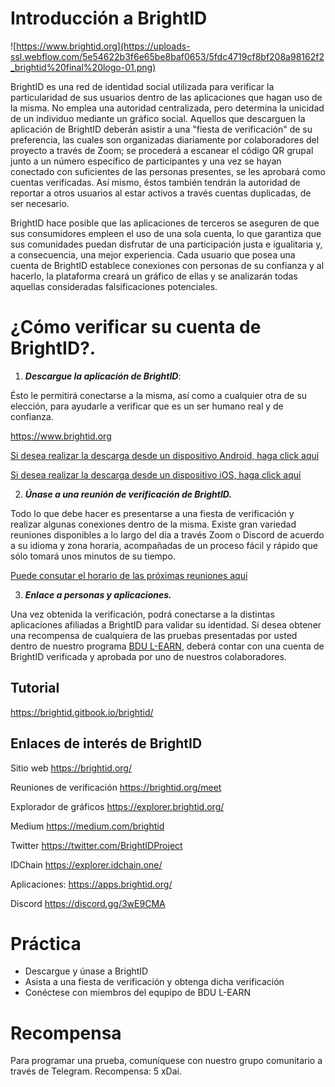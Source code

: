 # Introducción a BrightID 

![https://www.brightid.org](https://uploads-ssl.webflow.com/5e54622b3f6e65be8baf0653/5fdc4719cf8bf208a98162f2_brightid%20final%20logo-01.png)

BrightID es una red de identidad social utilizada para verificar la particularidad de sus usuarios dentro de las aplicaciones que hagan uso de la misma. No emplea una autoridad centralizada, pero determina la unicidad de un individuo mediante un gráfico social. Aquellos que descarguen la aplicación de BrightID deberán asistir a una "fiesta de verificación" de su preferencia, las cuales son organizadas diariamente por colaboradores del proyecto a través de Zoom; se procederá a escanear el código QR grupal junto a un número específico de participantes y una vez se hayan conectado con suficientes de las personas presentes, se les aprobará como cuentas verificadas. Así mismo, éstos también tendrán la autoridad de reportar a otros usuarios al estar activos a través cuentas duplicadas, de ser necesario. 

BrightID hace posible que las aplicaciones de terceros se aseguren de que sus consumidores empleen el uso de una sola cuenta, lo que garantiza que sus comunidades puedan disfrutar de una participación justa e igualitaria y, a consecuencia, una mejor experiencia. Cada usuario que posea una cuenta de BrightID establece conexiones con personas de su confianza y al hacerlo, la plataforma creará un gráfico de ellas y se analizarán todas aquellas consideradas falsificaciones potenciales.

# ¿Cómo verificar su cuenta de BrightID?. 

1. ***Descargue la aplicación de BrightID***:

Ésto le permitirá conectarse a la misma, así como a cualquier otra de su elección, para ayudarle a verificar que es un ser humano real y de confianza.

https://www.brightid.org

[Si desea realizar la descarga desde un dispositivo Android, haga click aquí](https://play.google.com/store/apps/details?id=org.brightid)

[Si desea realizar la descarga desde un dispositivo iOS, haga click aquí](https://apps.apple.com/us/app/brightid/id1428946820)

2. ***Únase a una reunión de verificación de BrightID.***

Todo lo que debe hacer es presentarse a una fiesta de verificación y realizar algunas conexiones dentro de la misma. Existe gran variedad reuniones disponibles a lo largo del día a través Zoom o Discord de acuerdo a su  idioma y zona horaria, acompañadas de un proceso fácil y rápido que sólo tomará unos minutos de su tiempo. 

[Puede consutar el horario de las próximas reuniones aquí](https://rare.fyi/brightID)

3. ***Enlace a personas y aplicaciones.***

Una vez obtenida la verificación, podrá conectarse a la distintas aplicaciones afiliadas a BrightID para validar su identidad. Si desea obtener una recompensa de cualquiera de las pruebas presentadas por usted dentro de nuestro programa [BDU L-EARN](https://github.com/jose1406/learn-and-earn/blob/master/Lessons/Espa%C3%B1ol/Aprende_y_Gana/L1:Intro_A_BDU_Aprende_Y_Gana.md), deberá contar con una cuenta de BrightID verificada y aprobada por uno de nuestros colaboradores.

## Tutorial 
https://brightid.gitbook.io/brightid/ 


## Enlaces de interés de BrightID 

Sitio web https://brightid.org/

Reuniones de verificación https://brightid.org/meet 

Explorador de gráficos https://explorer.brightid.org/ 

Medium https://medium.com/brightid

Twitter https://twitter.com/BrightIDProject

IDChain https://explorer.idchain.one/

Aplicaciones: https://apps.brightid.org/

Discord https://discord.gg/3wE9CMA

# Práctica

* Descargue y únase a BrightID
* Asista a una fiesta de verificación y obtenga dicha verificación
* Conéctese con miembros del equpipo de BDU L-EARN

# Recompensa

Para programar una prueba, comuníquese con nuestro grupo comunitario a través de Telegram.
Recompensa: 5 xDai.
